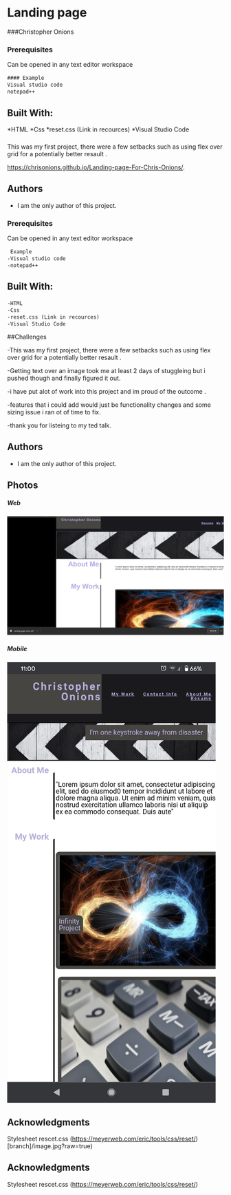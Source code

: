 # Landing page 
###Christopher Onions


### Prerequisites

Can be opened in any text editor workspace

```
#### Example
Visual studio code
notepad++
```

## Built With:

*HTML
*Css
*reset.css (Link in recources)
*Visual Studio Code

### 

This was my first project, there were a few setbacks such as using flex over grid for a potentially better resault . 

https://chrisonions.github.io/Landing-page-For-Chris-Onions/.

## Authors

* I am the only author of this project.

### Prerequisites

Can be opened in any text editor workspace

```
 Example
-Visual studio code
-notepad++
```

## Built With:
```
-HTML
-Css
-reset.css (Link in recources)
-Visual Studio Code
```
##Challenges

-This was my first project, there were a few setbacks such as using flex over grid for a potentially better resault . 

-Getting text over an image took me at least 2 days of stuggleing but i pushed though and finally figured it out.

-i have put alot of work into this project and im proud of the outcome .

-features that i could add would just be functionality changes and some sizing issue i ran ot of time to fix.

-thank you for listeing to my ted talk. 

## Authors

* I am the only author of this project.

## Photos

##### Web
![404 image missing](./assets/pictures/Landing_page_full_view.jpg "Optional Title")

##### Mobile

![404 image missing](./assets/pictures/Landing_page_mobile_view.jfif "Optional Title")

## Acknowledgments

Stylesheet rescet.css
(https://meyerweb.com/eric/tools/css/reset/)[branch]/image.jpg?raw=true)



## Acknowledgments

Stylesheet rescet.css
(https://meyerweb.com/eric/tools/css/reset/)